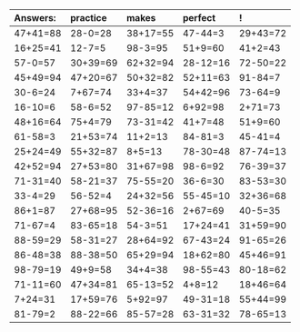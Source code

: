 | Answers: | practice | makes | perfect | ! |
| :--- | :--- | :--- | :--- | :--- |
| 47+41=88 | 28-0=28 | 38+17=55 | 47-44=3 | 29+43=72 | 
| 16+25=41 | 12-7=5 | 98-3=95 | 51+9=60 | 41+2=43 | 
| 57-0=57 | 30+39=69 | 62+32=94 | 28-12=16 | 72-50=22 | 
| 45+49=94 | 47+20=67 | 50+32=82 | 52+11=63 | 91-84=7 | 
| 30-6=24 | 7+67=74 | 33+4=37 | 54+42=96 | 73-64=9 | 
| 16-10=6 | 58-6=52 | 97-85=12 | 6+92=98 | 2+71=73 | 
| 48+16=64 | 75+4=79 | 73-31=42 | 41+7=48 | 51+9=60 | 
| 61-58=3 | 21+53=74 | 11+2=13 | 84-81=3 | 45-41=4 | 
| 25+24=49 | 55+32=87 | 8+5=13 | 78-30=48 | 87-74=13 | 
| 42+52=94 | 27+53=80 | 31+67=98 | 98-6=92 | 76-39=37 | 
| 71-31=40 | 58-21=37 | 75-55=20 | 36-6=30 | 83-53=30 | 
| 33-4=29 | 56-52=4 | 24+32=56 | 55-45=10 | 32+36=68 | 
| 86+1=87 | 27+68=95 | 52-36=16 | 2+67=69 | 40-5=35 | 
| 71-67=4 | 83-65=18 | 54-3=51 | 17+24=41 | 31+59=90 | 
| 88-59=29 | 58-31=27 | 28+64=92 | 67-43=24 | 91-65=26 | 
| 86-48=38 | 88-38=50 | 65+29=94 | 18+62=80 | 45+46=91 | 
| 98-79=19 | 49+9=58 | 34+4=38 | 98-55=43 | 80-18=62 | 
| 71-11=60 | 47+34=81 | 65-13=52 | 4+8=12 | 18+46=64 | 
| 7+24=31 | 17+59=76 | 5+92=97 | 49-31=18 | 55+44=99 | 
| 81-79=2 | 88-22=66 | 85-57=28 | 63-31=32 | 78-65=13 | 
